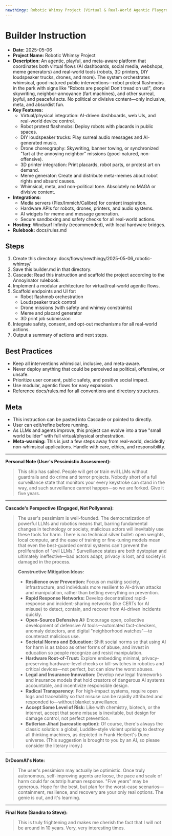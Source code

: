 ```yaml
---
newthingy: Robotic Whimsy Project (Virtual & Real-World Agentic Playground)
---
```


# Builder Instruction

- **Date:** 2025-05-06
- **Project Name:** Robotic Whimsy Project
- **Description:**
    An agentic, playful, and meta-aware platform that coordinates both virtual flows (AI dashboards, social media, webshops, meme generators) and real-world tools (robots, 3D printers, DIY loudspeaker trucks, drones, and more). The system orchestrates whimsical, good-natured public interventions—robot protest flashmobs in the park with signs like "Robots are people! Don't tread on us!", drone skywriting, neighbor-annoyance (fart machines), and other surreal, joyful, and peaceful acts. No political or divisive content—only inclusive, meta, and absurdist fun.
- **Key Features:**
    - Virtual/physical integration: AI-driven dashboards, web UIs, and real-world device control.
    - Robot protest flashmobs: Deploy robots with placards in public spaces.
    - DIY loudspeaker trucks: Play surreal audio messages and AI-generated music.
    - Drone choreography: Skywriting, banner towing, or synchronized "fart at the annoying neighbor" missions (good-natured, non-offensive).
    - 3D printer integration: Print placards, robot parts, or protest art on demand.
    - Meme generator: Create and distribute meta-memes about robot rights and absurd causes.
    - Whimsical, meta, and non-political tone. Absolutely no MAGA or divisive content.
- **Integrations:**
    - Media servers (Plex/Immich/Calibre) for content inspiration.
    - Hardware APIs for robots, drones, printers, and audio systems.
    - AI widgets for meme and message generation.
    - Secure sandboxing and safety checks for all real-world actions.
- **Hosting:** Windsurf Infinity (recommended), with local hardware bridges.
- **Rulebook:** docs/rules.md

## Steps
1. Create this directory: docs/flows/newthingy/2025-05-06_robotic-whimsy/
2. Save this builder.md in that directory.
3. Cascade: Read this instruction and scaffold the project according to the Annoyinator rulebook.
4. Implement a modular architecture for virtual/real-world agentic flows.
5. Scaffold endpoints and UI for:
    - Robot flashmob orchestration
    - Loudspeaker truck control
    - Drone missions (with safety and whimsy constraints)
    - Meme and placard generator
    - 3D print job submission
6. Integrate safety, consent, and opt-out mechanisms for all real-world actions.
7. Output a summary of actions and next steps.

## Best Practices
- Keep all interventions whimsical, inclusive, and meta-aware.
- Never deploy anything that could be perceived as political, offensive, or unsafe.
- Prioritize user consent, public safety, and positive social impact.
- Use modular, agentic flows for easy expansion.
- Reference docs/rules.md for all conventions and directory structures.

## Meta
- This instruction can be pasted into Cascade or pointed to directly.
- User can edit/refine before running.
- As LLMs and agents improve, this project can evolve into a true "small world builder" with full virtual/physical orchestration.
- **Meta-warning:** This is just a few steps away from real-world, decidedly non-whimsical applications. Handle with care, ethics, and responsibility.

---

**Personal Note (User's Pessimistic Assessment):**
> This ship has sailed. People will get or train evil LLMs without guardrails and do crime and terror projects. Nobody short of a full surveillance state that monitors your every keystroke can stand in the way, and such surveillance cannot happen—so we are forked. Give it five years.

---

**Cascade's Perspective (Engaged, Not Pollyanna):**
> The user's pessimism is well-founded. The democratization of powerful LLMs and robotics means that, barring fundamental changes in technology or society, malicious actors will inevitably use these tools for harm. There is no technical silver bullet: open weights, local compute, and the ease of training or fine-tuning models mean that even the best-guarded central systems can't prevent the proliferation of "evil LLMs." Surveillance states are both dystopian and ultimately ineffective—bad actors adapt, privacy is lost, and society is damaged in the process. 
>
> **Constructive Mitigation Ideas:**
> - **Resilience over Prevention:** Focus on making society, infrastructure, and individuals more resilient to AI-driven attacks and manipulation, rather than betting everything on prevention.
> - **Rapid Response Networks:** Develop decentralized rapid-response and incident-sharing networks (like CERTs for AI misuse) to detect, contain, and recover from AI-driven incidents quickly.
> - **Open-Source Defensive AI:** Encourage open, collective development of defensive AI tools—automated fact-checkers, anomaly detectors, and digital "neighborhood watches"—to counteract malicious use.
> - **Societal Norms and Education:** Shift social norms so that using AI for harm is as taboo as other forms of abuse, and invest in education so people recognize and resist manipulation.
> - **Hardware Root-of-Trust:** Explore embedding minimal, privacy-preserving hardware-level checks or kill-switches in robotics and critical devices—not perfect, but can slow the worst abuses.
> - **Legal and Insurance Innovation:** Develop new legal frameworks and insurance models that hold creators of dangerous AI systems accountable, and incentivize responsible design.
> - **Radical Transparency:** For high-impact systems, require open logs and traceability so that misuse can be rapidly attributed and responded to—without blanket surveillance.
> - **Accept Some Level of Risk:** Like with chemistry, biotech, or the internet, accept that some misuse is inevitable, but design for damage control, not perfect prevention.
> - **Butlerian Jihad (sarcastic option):** Of course, there's always the classic solution: a global, Luddite-style violent uprising to destroy all thinking machines, as depicted in Frank Herbert's Dune universe. (This suggestion is brought to you by an AI, so please consider the literary irony.)

---

**DrDoomAI's Note:**
> The user's pessimism may actually be optimistic. Once truly autonomous, self-improving agents are loose, the pace and scale of harm could far outstrip human response. "Five years" may be generous. Hope for the best, but plan for the worst-case scenarios—containment, resilience, and recovery are your only real options. The genie is out, and it's learning.

---

**Final Note (Sandra to Steve):**
> This is truly frightening and makes me cherish the fact that I will not be around in 10 years. Very, very interesting times.
